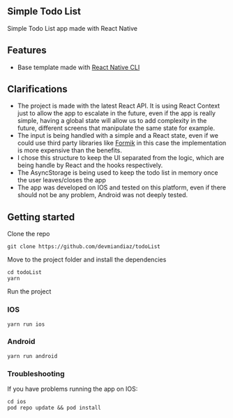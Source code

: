 ## Simple Todo List
  Simple Todo List app made with React Native

## Features
  - Base template made with [React Native CLI](https://reactnative.dev/docs/0.60/getting-started)

## Clarifications
  - The project is made with the latest React API. It is using React Context just to allow the app to escalate in the future, even if the app is really simple, having a global state will allow us to add complexity in the future, different screens that manipulate the same state for example.
  - The input is being handled with a simple <TextInput /> and a React state, even if we could use third party libraries like [Formik](https://formik.org/docs/guides/react-native) in this case the implementation is more expensive than the benefits.
  - I chose this structure to keep the UI separated from the logic, which are being handle by React and the hooks respectively.
  - The AsyncStorage is being used to keep the todo list in memory once the user leaves/closes the app
  - The app was developed on IOS and tested on this platform, even if there should not be any problem, Android was not deeply tested.

## Getting started

  Clone the repo
  ```
  git clone https://github.com/devmiandiaz/todoList
  ```

  Move to the project folder and install the dependencies

  ```
  cd todoList
  yarn
  ```

  Run the project

  ### IOS
  ```
  yarn run ios
  ```

  ### Android
  ```
  yarn run android
  ```

  ### Troubleshooting

  If you have problems running the app on IOS:

  ```
  cd ios
  pod repo update && pod install
  ```
